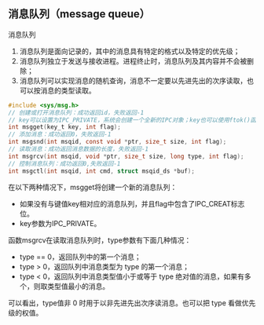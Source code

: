 ## 消息队列（message queue）

消息队列

1. 消息队列是面向记录的，其中的消息具有特定的格式以及特定的优先级；
2. 消息队列独立于发送与接收进程。进程终止时，消息队列及其内容并不会被删除；
3. 消息队列可以实现消息的随机查询，消息不一定要以先进先出的次序读取，也可以按消息的类型读取。

```c
#include <sys/msg.h>
// 创建或打开消息队列：成功返回id，失败返回-1
// key可以设置为IPC_PRIVATE，系统会创建一个全新的IPC对象；key也可以使用ftok()函数生成一个唯一key
int msgget(key_t key, int flag);
// 添加消息：成功返回0，失败返回-1
int msgsnd(int msqid, const void *ptr, size_t size, int flag);
// 读取消息：成功返回消息数据的长度，失败返回-1
int msgrcv(int msqid, void *ptr, size_t size, long type, int flag);
// 控制消息队列：成功返回0,失败返回-1
int msgctl(int msqid, int cmd, struct msqid_ds *buf);
```
在以下两种情况下，msgget将创建一个新的消息队列：
- 如果没有与键值key相对应的消息队列，并且flag中包含了IPC_CREAT标志位。
- key参数为IPC_PRIVATE。

函数msgrcv在读取消息队列时，type参数有下面几种情况：
- type == 0，返回队列中的第一个消息；
- type > 0，返回队列中消息类型为 type 的第一个消息；
- type < 0，返回队列中消息类型值小于或等于 type 绝对值的消息，如果有多个，则取类型值最小的消息。

可以看出，type值非 0 时用于以非先进先出次序读消息。也可以把 type 看做优先级的权值。

